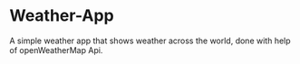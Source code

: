 # Weather-App

A simple weather app that shows weather across the world, done with help of openWeatherMap Api.